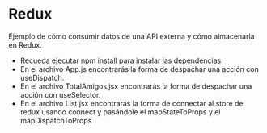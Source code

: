 # Redux

Ejemplo de cómo consumir datos de una API externa y cómo almacenarla en Redux.

* Recueda ejecutar npm install para instalar las dependencias
* En el archivo App.js encontrarás la forma de despachar una acción con useDispatch.
* En el archivo TotalAmigos.jsx encontrarás la forma de despachar una acción con useSelector.
* En el archivo List.jsx encontrarás la forma de connectar al store de redux usando connect y pasándole el mapStateToProps y el mapDispatchToProps
